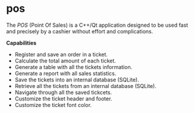 # pos
The *POS* (Point Of Sales) is a C++/Qt application designed to be used fast and precisely by a cashier without effort and complications.

**Capabilities**

* Register and save an order in a ticket.
* Calculate the total amount of each ticket.
* Generate a table with all the tickets information.
* Generate a report with all sales statistics.
* Save the tickets into an internal database (SQLite).
* Retrieve all the tickets from an internal database (SQLite).
* Navigate through all the saved tickcets.
* Customize the ticket header and footer.
* Customize the ticket font color.
